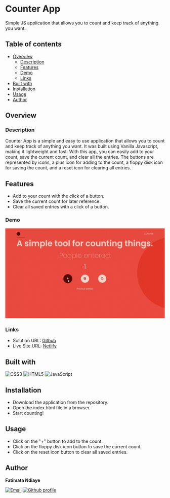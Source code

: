 # Counter App
Simple JS application that allows you to count and keep track of anything you want.

## Table of contents
- [Overview](#overview)
  - [Description](#description)
  - [Features](#features)
  - [Demo](#demo)
  - [Links](#links)
- [Built with](#built-with)
- [Installation](#installation)
- [Usage](#usage)
- [Author](#author)
## Overview
### Description
Counter App is a simple and easy to use application that allows you to count and keep track of anything you want. It was built using Vanilla Javascript, making it lightweight and fast. With this app, you can easily add  to your count, save the current count, and clear all the entries.
The buttons are represented by icons, a plus icon for adding to the count, a floppy disk icon for saving the count, and a reset icon for clearing all entries.

## Features 
- Add to your count with the click of a button.
- Save the current count for later reference.
- Clear all saved entries with a click of a button.
### Demo
![Demo](demo.gif)

### Links

- Solution URL: [Github](https://github.com/fatima-xs/counter-app)
- Live Site URL: [Netlify](https://counter-app-fatima.netlify.app/)

## Built with
![CSS3](https://img.shields.io/badge/css3-%231572B6.svg?style=flat&logo=css3&logoColor=white) 
![HTML5](https://img.shields.io/badge/html5-%23E34F26.svg?style=flat&logo=html5&logoColor=white) 
![JavaScript](https://img.shields.io/badge/javascript-%23323330.svg?style=flat&logo=javascript&logoColor=%23F7DF1E) 

## Installation
- Download the application from the repository.
- Open the index.html file in a browser.
- Start counting!
    
## Usage
- Click on the "+" button to add to the count.
- Click on the floppy disk icon button to save the current count.
- Click on the reset icon button to clear all saved entries.

## Author
**Fatimata Ndiaye**

[![Email](https://img.shields.io/badge/-Gmail-c14438?style=flat&logo=Gmail&logoColor=white)](mailto:fatimanndiaye@gmail.com)
[![Github profile](https://img.shields.io/badge/-Github-343a40?style=flat&logo=github&logoColor=white)](https://github.com/fatima-xs)








